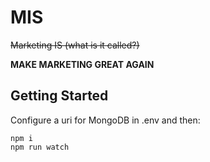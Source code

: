 # MIS

~~Marketing IS (what is it called?)~~

**MAKE MARKETING GREAT AGAIN**

## Getting Started

Configure a uri for MongoDB in .env and then:

```
npm i
npm run watch
```
